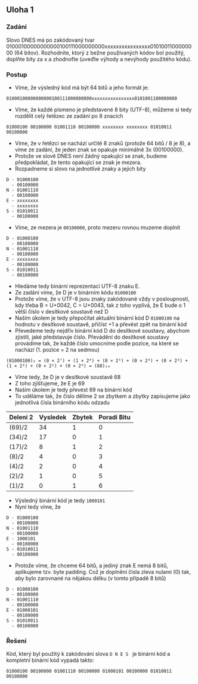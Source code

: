 ## Uloha 1

### Zadání

Slovo DNES má po zakódovaný tvar 01000100000000000100111000000000xxxxxxxxxxxxxxxx0101001100000000 (64 bitov). Rozhodnite, ktorý z bežne používaných kódov bol použitý, doplňte bity za x a zhodnoťte (uveďte výhody a nevýhody použitého kódu).

### Postup

- Víme, že výsledný kód má být 64 bitů a jeho formát je:
```
01000100000000000100111000000000xxxxxxxxxxxxxxxx0101001100000000
```
- Víme, že každé písmeno je představené 8 bity (UTF-8), můžeme si tedy rozdělit celý řetězec ze zadání po 8 znacích

```
01000100 00100000 01001110 00100000 xxxxxxxx xxxxxxxx 01010011 00100000
```
- Víme, že v řetězci se nachází určitě 8 znaků (protože 64 bitů / 8 je 8), a víme ze zadání, že jeden znak se opakuje minimálně 3x (00100000).
- Protože ve slově DNES není žádný opakující se znak, budeme předpokládat, že tento opakující se znak je mezera.
- Rozpadneme si slovo na jednotlivé znaky a jejich bity
```
D - 01000100
  - 00100000
N - 01001110
  - 00100000
E - xxxxxxxx
  - xxxxxxxx
S - 01010011
  - 00100000
```
- Víme, ze mezera je ``00100000``, proto mezeru rovnou muzeme doplnit
```
D - 01000100
  - 00100000
N - 01001110
  - 00100000
E - xxxxxxxx
  - 00100000
S - 01010011
  - 00100000
```
- Hledáme tedy binární reprezentaci UTF-8 znaku E.
- Ze zadání víme, že D je v binárním kódu ``01000100``
- Protože víme, že v UTF-8 jsou znaky zakódované vždy v posloupnosti, kdy třeba B = U+0042, C = U+0043, tak z toho vyplívá, že E bude o 1 větší číslo v desítkové soustavě než D
- Naším úkolem je tedy přepočítat aktuální binární kód D ``01000100`` na hodnotu v desítkové soustavě, přičíst +1 a převést zpět na binární kód
- Převedeme tedy nejdřív binární kód D do desítkové soustavy, abychom zjistili, jaké představuje číslo. Převádění do desítkové soustavy provádíme tak, že každé číslo umocníme podle pozice, na které se nachází (1. pozice = 2 na sedmou)
```
(01000100)₂ = (0 × 2⁷) + (1 × 2⁶) + (0 × 2⁵) + (0 × 2⁴) + (0 × 2³) + (1 × 2²) + (0 × 2¹) + (0 × 2⁰) = (68)₁₀
```
- Víme tedy, že D je v desítkové soustavě 68
- Z toho zjišťujeme, že E je 69
- Naším úkolem je tedy převést 69 na binární kód
- To uděláme tak, že číslo dělíme 2 se zbytkem a zbytky zapisujeme jako jednotlivá čísla binárního kódu odzadu

| Deleni 2 | Vysledek | Zbytek | Poradi Bitu |
|----------|----------|--------|-------------|
| (69)/2   | 34       | 1      | 0           |
| (34)/2   | 17       | 0      | 1           |
| (17)/2   | 8        | 1      | 2           |
| (8)/2    | 4        | 0      | 3           |
| (4)/2    | 2        | 0      | 4           |
| (2)/2    | 1        | 0      | 5           |
| (1)/2    | 0        | 1      | 6           |

- Výsledný binární kód je tedy ``1000101``
- Nyní tedy víme, že
```
D - 01000100
  - 00100000
N - 01001110
  - 00100000
E - 1000101
  - 00100000
S - 01010011
  - 00100000
```
- Protože víme, že chceme 64 bitů, a jediný znak E nemá 8 bitů, aplikujeme tzv. byte padding. Což je doplnění čísla zleva nulami (0) tak, aby bylo zarovnané na nějakou délku (v tomto případě 8 bitů)
```
D - 01000100
  - 00100000
N - 01001110
  - 00100000
E - 01000101
  - 00100000
S - 01010011
  - 00100000
```

### Řešení

Kód, který byl použitý k zakódování slova ``D N E S `` je binární kód a kompletní binární kód vypadá takto:

```
01000100 00100000 01001110 00100000 01000101 00100000 01010011 00100000
```